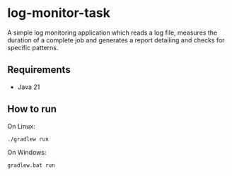 # log-monitor-task

A simple log monitoring application which reads a log file,
measures the duration of a complete job and generates a report detailing and checks for specific patterns.

## Requirements

- Java 21

## How to run

On Linux:

```shell
./gradlew run
```

On Windows:

```shell
gradlew.bat run
```
